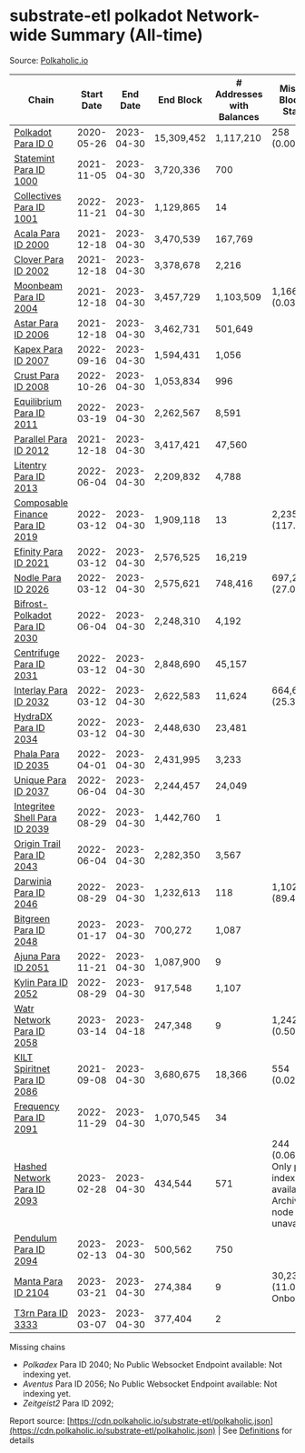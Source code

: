 # substrate-etl polkadot Network-wide Summary (All-time)

Source: [Polkaholic.io](https://polkaholic.io)


| Chain            | Start Date | End Date | End Block | # Addresses with Balances | Missing Blocks / Status |
| ---------------- | ---------- | ---------| --------- | ------------------------- | ----------------------- |
| [Polkadot Para ID 0](/polkadot/0-polkadot) | 2020-05-26 | 2023-04-30 | 15,309,452 |  1,117,210 | 258 (0.00%)  |
| [Statemint Para ID 1000](/polkadot/1000-statemint) | 2021-11-05 | 2023-04-30 | 3,720,336 |  700 |    |
| [Collectives Para ID 1001](/polkadot/1001-collectives) | 2022-11-21 | 2023-04-30 | 1,129,865 |  14 |    |
| [Acala Para ID 2000](/polkadot/2000-acala) | 2021-12-18 | 2023-04-30 | 3,470,539 |  167,769 |    |
| [Clover Para ID 2002](/polkadot/2002-clover) | 2021-12-18 | 2023-04-30 | 3,378,678 |  2,216 |    |
| [Moonbeam Para ID 2004](/polkadot/2004-moonbeam) | 2021-12-18 | 2023-04-30 | 3,457,729 |  1,103,509 | 1,166 (0.03%)  |
| [Astar Para ID 2006](/polkadot/2006-astar) | 2021-12-18 | 2023-04-30 | 3,462,731 |  501,649 |    |
| [Kapex Para ID 2007](/polkadot/2007-kapex) | 2022-09-16 | 2023-04-30 | 1,594,431 |  1,056 |    |
| [Crust Para ID 2008](/polkadot/2008-crust) | 2022-10-26 | 2023-04-30 | 1,053,834 |  996 |    |
| [Equilibrium Para ID 2011](/polkadot/2011-equilibrium) | 2022-03-19 | 2023-04-30 | 2,262,567 |  8,591 |    |
| [Parallel Para ID 2012](/polkadot/2012-parallel) | 2021-12-18 | 2023-04-30 | 3,417,421 |  47,560 |    |
| [Litentry Para ID 2013](/polkadot/2013-litentry) | 2022-06-04 | 2023-04-30 | 2,209,832 |  4,788 |    |
| [Composable Finance Para ID 2019](/polkadot/2019-composable) | 2022-03-12 | 2023-04-30 | 1,909,118 |  13 | 2,235,620 (117.10%)  |
| [Efinity Para ID 2021](/polkadot/2021-efinity) | 2022-03-12 | 2023-04-30 | 2,576,525 |  16,219 |    |
| [Nodle Para ID 2026](/polkadot/2026-nodle) | 2022-03-12 | 2023-04-30 | 2,575,621 |  748,416 | 697,249 (27.07%)  |
| [Bifrost-Polkadot Para ID 2030](/polkadot/2030-bifrost-dot) | 2022-06-04 | 2023-04-30 | 2,248,310 |  4,192 |    |
| [Centrifuge Para ID 2031](/polkadot/2031-centrifuge) | 2022-03-12 | 2023-04-30 | 2,848,690 |  45,157 |    |
| [Interlay Para ID 2032](/polkadot/2032-interlay) | 2022-03-12 | 2023-04-30 | 2,622,583 |  11,624 | 664,617 (25.34%)  |
| [HydraDX Para ID 2034](/polkadot/2034-hydradx) | 2022-03-12 | 2023-04-30 | 2,448,630 |  23,481 |    |
| [Phala Para ID 2035](/polkadot/2035-phala) | 2022-04-01 | 2023-04-30 | 2,431,995 |  3,233 |    |
| [Unique Para ID 2037](/polkadot/2037-unique) | 2022-06-04 | 2023-04-30 | 2,244,457 |  24,049 |    |
| [Integritee Shell Para ID 2039](/polkadot/2039-integritee-shell) | 2022-08-29 | 2023-04-30 | 1,442,760 |  1 |    |
| [Origin Trail Para ID 2043](/polkadot/2043-origintrail) | 2022-06-04 | 2023-04-30 | 2,282,350 |  3,567 |    |
| [Darwinia Para ID 2046](/polkadot/2046-darwinia) | 2022-08-29 | 2023-04-30 | 1,232,613 |  118 | 1,102,707 (89.46%)  |
| [Bitgreen Para ID 2048](/polkadot/2048-bitgreen) | 2023-01-17 | 2023-04-30 | 700,272 |  1,087 |    |
| [Ajuna Para ID 2051](/polkadot/2051-ajuna) | 2022-11-21 | 2023-04-30 | 1,087,900 |  9 |    |
| [Kylin Para ID 2052](/polkadot/2052-kylin) | 2022-08-29 | 2023-04-30 | 917,548 |  1,107 |    |
| [Watr Network Para ID 2058](/polkadot/2058-watr) | 2023-03-14 | 2023-04-18 | 247,348 |  9 | 1,242 (0.50%)  |
| [KILT Spiritnet Para ID 2086](/polkadot/2086-kilt) | 2021-09-08 | 2023-04-30 | 3,680,675 |  18,366 | 554 (0.02%)  |
| [Frequency Para ID 2091](/polkadot/2091-frequency) | 2022-11-29 | 2023-04-30 | 1,070,545 |  34 |    |
| [Hashed Network Para ID 2093](/polkadot/2093-hashed) | 2023-02-28 | 2023-04-30 | 434,544 |  571 | 244 (0.06%) Only partial index available: Archive node unavailable |
| [Pendulum Para ID 2094](/polkadot/2094-pendulum) | 2023-02-13 | 2023-04-30 | 500,562 |  750 |    |
| [Manta Para ID 2104](/polkadot/2104-manta) | 2023-03-21 | 2023-04-30 | 274,384 |  9 | 30,236 (11.02%) Onboarding |
| [T3rn Para ID 3333](/polkadot/3333-t3rn) | 2023-03-07 | 2023-04-30 | 377,404 |  2 |    |

Missing chains


* *Polkadex* Para ID 2040; No Public Websocket Endpoint available: Not indexing yet.
* *Aventus* Para ID 2056; No Public Websocket Endpoint available: Not indexing yet.
* *Zeitgeist2* Para ID 2092; 

Report source: [https://cdn.polkaholic.io/substrate-etl/polkaholic.json](https://cdn.polkaholic.io/substrate-etl/polkaholic.json) | See [Definitions](/DEFINITIONS.md) for details

